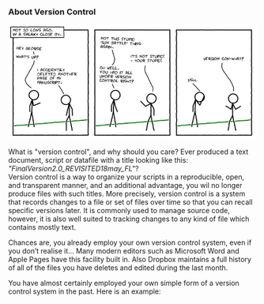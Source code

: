 ### About Version Control

<img src="figures/vc-xkcd.jpg"
     style="float: center; margin-right: 10px;" />

What is "version control", and why should you care?
Ever produced a text document, script or datafile with a title looking like this: <em>"FinalVersion2.0_REVISITED18may_FL"</em>?</br>
Version control is a way to organize your scripts in a reproducible, open, and transparent manner, and an additional advantage, you wil no longer produce files with such titles.
More precisely, version control is a system that records changes to a file or set of files over time so that you can recall specific versions later.
It is commonly used to manage source code, however, it is also well suited to tracking changes to any kind of file which contains mostly text.

Chances are, you already employ your own version control system, even if you don’t realise it...
Many modern editors such as Microsoft Word and Apple Pages have this facility built in. Also Dropbox maintains a full history of all of the files you have deletes and edited during the last month.

You have almost certainly employed your own simple form of a version control system in the past. Here is an example:
